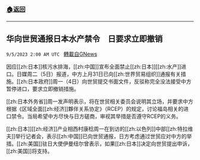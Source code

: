 ###  [:house:返回](README.md)
---


## 华向世贸通报日本水产禁令　日要求立即撤销
`9/5/2023 2:00 AM UTC ` [轉載自GNews](https://gnews.org/articles/1645343)

因应[[zh:日本]]核污水排海，[[zh:中国]]宣布全面禁止[[zh:日本]][[zh:水产]]进口。日媒周二（5日）报道，中方上月31日已向[[zh:世界贸易组织]]通报有关措施。[[zh:日本政府]]周一（4日）向世贸提交书面文件，反驳称完全没法接受中方暂停进口，要求立即撤销措施。

[[zh:日本外务省]]周一发声明表示，将在世贸相关委员会说明其立场，并要求中方根据《区域全面[[zh:经济]]夥伴关系协定》（RCEP）的规定，讨论福岛相关的进口禁令。当局希望中方尽快与日方磋商，审视其举措是否遵守RCEP的义务。

[[zh:日本]][[zh:经济]]产业相西村康稔周一在到访的[[zh:以色列]]中部[[zh:特拉维夫]]举行记者会，表示[[zh:中国]]已向世贸通报，日方考虑通过世贸应对中方的举措。[[zh:美国]]驻日大使伊曼纽尔曾表示，如果[[zh:日本]]决定向世贸提出申诉，[[zh:美国]]将支持。
